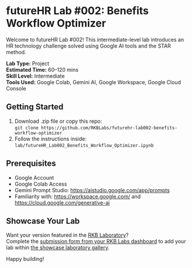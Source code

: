 # futureHR Lab #002: Benefits Workflow Optimizer

Welcome to futureHR Lab #002! This intermediate-level lab introduces an HR technology challenge solved using Google AI tools and the STAR method.

**Lab Type:** Project  
**Estimated Time:** 60–120 mins  
**Skill Level:** Intermediate  
**Tools Used:** Google Colab, Gemini AI, Google Workspace, Google Cloud Console

## Getting Started
1. Download .zip file or copy this repo:  
   `git clone https://github.com/RKBLabs/futurehr-lab002-benefits-workflow-optimizer`
2. Follow the instructions inside:  
   `lab/futureHR_Lab002_Benefits_Workflow_Optimizer.ipynb`

## Prerequisites
- Google Account
- Google Colab Access
- Gemini Prompt Studio: https://aistudio.google.com/app/prompts
- Familiarity with: https://workspace.google.com/ and https://cloud.google.com/generative-ai

## Showcase Your Lab
Want your version featured in the [RKB Laboratory](https://labs.rkblueprints.com/projects)?  
Complete the [submission form from your RKB Labs dashboard](https://labs.rkblueprints.com/dashboard) to add your lab within [the showcase laboratory gallery](https://labs.rkblueprints.com/projects).

Happy building!
